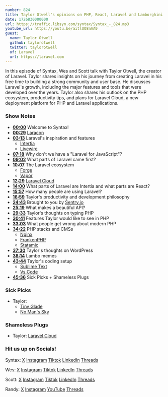 ```yaml
---
number: 824
title: Taylor Otwell's opinions on PHP, React, Laravel and Lamborghini Memes
date: 1726830000000
url: https://traffic.libsyn.com/syntax/Syntax_-_824.mp3
youtube_url: https://youtu.be/aitlUO8nAA0
guest:
  name: Taylor Otwell
  github: taylorotwell
  twitter: taylorotwell
  of: Laravel
  url: https://laravel.com
---
```


In this episode of Syntax, Wes and Scott talk with Taylor Otwell, the creator of Laravel. Taylor shares insights on his journey from creating Laravel in his free time to building a strong community and user base. He discusses Laravel's growth, including the major features and tools that were developed over the years. Taylor also shares his outlook on the PHP ecosystem, productivity tips, and plans for Laravel Cloud, a new deployment platform for PHP and Laravel applications.

### Show Notes

* **[00:00](#t=00:00)** Welcome to Syntax!
* **[00:29](#t=00:29)** [Laracon](https://laracon.us/)
* **[03:13](#t=03:13)** Laravel's inspiration and features
  * [Intertia](https://inertiajs.com/)
  * [Livewire](https://laravel-livewire.com/)
* **[07:18](#t=07:18)** Why don't we have a "Laravel for JavaScript"?
* **[09:02](#t=09:02)** What parts of Laravel came first?
* **[10:07](#t=10:07)** The Laravel ecosystem
  * [Forge](https://forge.laravel.com/)
  * [Vapor](https://vapor.laravel.com/)
* **[12:29](#t=12:29)** [Laravel Cloud](https://cloud.laravel.com/)
* **[14:00](#t=14:00)** What parts of Laravel are Intertia and what parts are React?
* **[15:57](#t=15:57)** How many people are using Laravel?
* **[16:59](#t=16:59)** Taylor's productivity and development philosophy
* **[24:43](#t=24:43)** Brought to you by [Sentry.io](https://sentry.io)
* **[25:19](#t=25:19)** What makes a beautiful API?
* **[29:33](#t=29:33)** Taylor's thoughts on typing PHP
* **[30:41](#t=30:41)** Features Taylor would like to see in PHP
* **[33:03](#t=33:03)** What people get wrong about modern PHP
* **[34:22](#t=34:22)** PHP stacks and CMSs
  * [Nginx](https://nginx.org/)
  * [FrankenPHP](https://frankenphp.dev/)
  * [Statamic](https://statamic.com/)
* **[37:30](#t=37:30)** Taylor's thoughts on WordPress
* **[38:14](#t=38:14)** Lambo memes
* **[43:44](#t=43:44)** Taylor's coding setup
  * [Sublime Text](https://www.sublimetext.com/)
  * [Vs Code](https://code.visualstudio.com/)
* **[45:36](#t=45:36)** Sick Picks + Shameless Plugs

### Sick Picks

- Taylor:
  * [Tiny Glade](https://store.steampowered.com/app/2198150/Tiny_Glade/)
  * [No Man's Sky](https://www.nomanssky.com/)

### Shameless Plugs

- Taylor: [Laravel Cloud](https://cloud.laravel.com/)

### Hit us up on Socials!

Syntax: [X](https://twitter.com/syntaxfm) [Instagram](https://www.instagram.com/syntax_fm/) [Tiktok](https://www.tiktok.com/@syntaxfm) [LinkedIn](https://www.linkedin.com/company/96077407/admin/feed/posts/) [Threads](https://www.threads.net/@syntax_fm)

Wes: [X](https://twitter.com/wesbos) [Instagram](https://www.instagram.com/wesbos/) [Tiktok](https://www.tiktok.com/@wesbos) [LinkedIn](https://www.linkedin.com/in/wesbos/) [Threads](https://www.threads.net/@wesbos)

Scott: [X](https://twitter.com/stolinski) [Instagram](https://www.instagram.com/stolinski/) [Tiktok](https://www.tiktok.com/@stolinski) [LinkedIn](https://www.linkedin.com/in/stolinski/) [Threads](https://www.threads.net/@stolinski)

Randy: [X](https://twitter.com/randyrektor) [Instagram](https://www.instagram.com/randyrektor/) [YouTube](https://www.youtube.com/@randyrektor) [Threads](https://www.threads.net/@randyrektor)